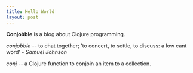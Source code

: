 ```yaml
---
title: Hello World
layout: post
---
```


**Conjobble** is a blog about Clojure programming.

*conjobble* -- to chat together; 'to concert, to settle, to discuss: a low cant word' -
_Samuel Johnson_

*conj* -- a Clojure function to conjoin an item to a collection.

